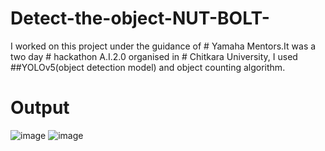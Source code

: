 # Detect-the-object-NUT-BOLT-
I worked on this project under the guidance of # Yamaha Mentors.It
was a two day # hackathon A.I.2.0 organised in # Chitkara University, I used ##YOLOv5(object detection model) and object
counting algorithm.




# Output
![image](https://github.com/Himanshu2002Singh/Detecte-the-object-NUT-BOLT-/assets/89336758/284e8736-0568-4642-a39b-14b82ed465fc)
![image](https://github.com/Himanshu2002Singh/Detecte-the-object-NUT-BOLT-/assets/89336758/55429308-c3da-4fb0-838c-2540b80b172d)
